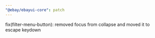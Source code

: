 ```yaml
---
"@ebay/ebayui-core": patch
---
```


fix(filter-menu-button): removed focus from collapse and moved it to escape keydown
